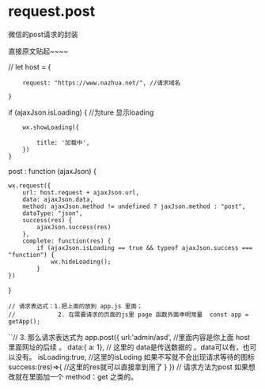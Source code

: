 # request.post
微信的post请求的封装

直接原文贴起~~~~




// let host = {

        request: "https://www.nazhua.net/", //请求域名
	
    }


 
 if (ajaxJson.isLoading) { //为ture 显示loading
 
        wx.showLoading({
	
            title: '加载中',
        })
    }

 post : function (ajaxJson) {
 
    wx.request({
        url: host.request + ajaxJson.url,
        data: ajaxJson.data,
        method: ajaxJson.method != undefined ? jaxJson.method : "post",
        dataType: "json",
        success(res) {
            ajaxJson.success(res)
        },
        complete: function(res) {
            if (ajaxJson.isLoading == true && typeof ajaxJson.success === "function") {
                wx.hideLoading();
            }
    })
}

    // 请求表达式：1.把上面的放到 app.js 里面；
    //            2. 在需要请求的页面的js里 page 函数外面申明常量  const app = getApp();
 ``//             3. 那么请求表达式为
                app.post({
                    url:'admin/asd', //里面内容是你上面 host 里面网址的后续 。
                    data:{ a: 1},   // 这里的  data是传送数据的  。data可以有，也可以没有。
                    isLoading:true, //这里的isLoding 如果不写就不会出现请求等待的图标
                    success:(res)=>{
                                              //这里的res就可以直接拿到用了
                         }
                    })
              //  请求方法为post  如果想改就在里面加一个 method：get 之类的。
	      
			  
